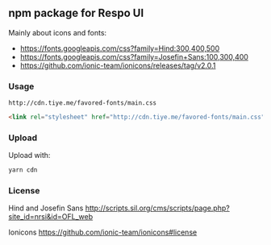 
npm package for Respo UI
----

Mainly about icons and fonts:

* https://fonts.googleapis.com/css?family=Hind:300,400,500
* https://fonts.googleapis.com/css?family=Josefin+Sans:100,300,400
* https://github.com/ionic-team/ionicons/releases/tag/v2.0.1

### Usage

```
http://cdn.tiye.me/favored-fonts/main.css
```

```html
<link rel="stylesheet" href="http://cdn.tiye.me/favored-fonts/main.css" />
```

### Upload

Upload with:

```bash
yarn cdn
```

### License

Hind and Josefin Sans http://scripts.sil.org/cms/scripts/page.php?site_id=nrsi&id=OFL_web

Ionicons https://github.com/ionic-team/ionicons#license
